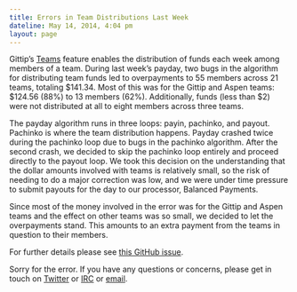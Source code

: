 ```yaml
---
title: Errors in Team Distributions Last Week
dateline: May 14, 2014, 4:04 pm
layout: page
---
```


<p>Gittip&#8217;s <a href="https://www.gittip.com/about/teams/">Teams</a>
feature enables the distribution of funds each week among members of a team.
During last week&#8217;s payday, two bugs in the algorithm for distributing team
funds led to overpayments to 55 members across 21 teams, totaling $141.34. Most
of this was for the Gittip and Aspen teams: $124.56 (88%) to 13 members (62%).
Additionally, funds (less than $2) were not distributed at all to eight members
across three teams.</p>

<p>The payday algorithm runs in three loops: payin, pachinko, and payout.
Pachinko is where the team distribution happens. Payday crashed twice during the
pachinko loop due to bugs in the pachinko algorithm. After the second crash, we
decided to skip the pachinko loop entirely and proceed directly to the payout
loop. We took this decision on the understanding that the dollar amounts
involved with teams is relatively small, so the risk of needing to do a major
correction was low, and we were under time pressure to submit payouts for the
day to our processor, Balanced Payments.</p>

<p>Since most of the money involved in the error was for the Gittip and Aspen
teams and the effect on other teams was so small, we decided to let the
overpayments stand. This amounts to an extra payment from the teams in question
to their members.</p>

<p>For further details please see <a
href="https://github.com/gittip/www.gittip.com/issues/2362">this GitHub
issue</a>.</p>

<p>Sorry for the error. If you have any questions or concerns, please get in
touch on <a href="https://twitter.com/Gittip">Twitter</a> or <a
href="irc://irc.freenode.net/#gratipay">IRC</a> or <a
href="mailto:support@gittip.com">email</a>.</p>
